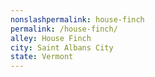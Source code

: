 ```yaml
---
﻿nonslashpermalink: house-finch
permalink: /house-finch/
alley: House Finch
city: Saint Albans City
state: Vermont
---
```

